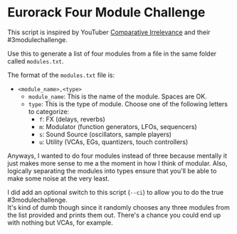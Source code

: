 Eurorack Four Module Challenge
==

This script is inspired by YouTuber [Comparative Irrelevance](https://www.youtube.com/channel/UCQBQ6F7VD78Ic_FkTexeE8g) and their #3modulechallenge.

Use this to generate a list of four modules from a file in the same folder called `modules.txt`.

The format of the `modules.txt` file is:

* `<module_name>,<type>`
  * `module_name`: This is the name of the module.  Spaces are OK.
  * `type`: This is the type of module.  Choose one of the following letters to categorize:
    * `f`: FX (delays, reverbs)
    * `m`: Modulator (function generators, LFOs, sequencers)
    * `s`: Sound Source (oscillators, sample players)
    * `u`: Utility (VCAs, EGs, quantizers, touch controllers)

Anyways, I wanted to do four modules instead of three because mentally it just makes more sense
to me a the moment in how I think of modular.  Also, logically separating the modules into types 
ensure that you'll be able to make some noise at the very least.

I did add an optional switch to this script (`--ci`) to allow you to do the true #3modulechallenge.  
It's kind of dumb though since it randomly chooses any three modules from the list provided and 
prints them out.  There's a chance you could end up with nothing but VCAs, for example.
